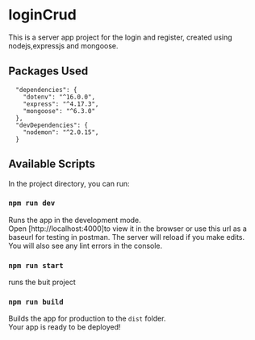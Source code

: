 # loginCrud
This is a server app project for the login and register, created using nodejs,expressjs and mongoose.
## Packages Used
```
  "dependencies": {
    "dotenv": "^16.0.0",
    "express": "^4.17.3",
    "mongoose": "^6.3.0"
  },
  "devDependencies": {
    "nodemon": "^2.0.15",
  }
```
## Available Scripts
In the project directory, you can run:
### `npm run dev`
Runs the app in the development mode.\
Open [http://localhost:4000]to view it in the browser or use this url as a baseurl for testing in postman.
The server will reload if you make edits.\
You will also see any lint errors in the console.
### `npm run start`
runs the buit project
### `npm run build`
Builds the app for production to the `dist` folder.\
Your app is ready to be deployed!





